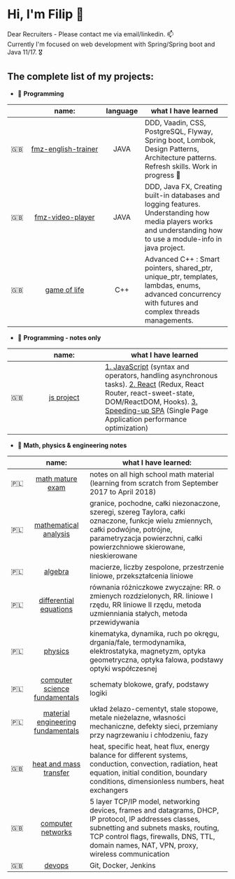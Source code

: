 # Hi, I'm Filip 👋 

<p align="left">Dear Recruiters - Please contact me via email/linkedin. 📫<br/>
Currently I'm focused on web development with Spring/Spring boot and Java 11/17. 🎖</p>

## The complete list of my projects:

- 🦜 **Programming**

| | name:        | language | what I have learned |
|-| :----------: | :------: | ------------------- |
|🇬🇧| [fmz-english-trainer](https://github.com/filipmikolajzeglen/fmz-english-trainer) | JAVA | DDD, Vaadin, CSS, PostgreSQL, Flyway, Spring boot, Lombok, Design Patterns, Architecture patterns. Refresh skills. Work in progress 🚧 
|🇬🇧| [fmz-video-player](https://github.com/filipmikolajzeglen/fmz-video-player) | JAVA | DDD, Java FX, Creating built-in databases and logging features. Understanding how media players works and understanding how to use a module-info in java project. 
|🇬🇧| &nbsp;&nbsp;&nbsp;&nbsp;&nbsp;&nbsp;&nbsp;&nbsp;[game&nbsp;of&nbsp;life](https://github.com/filipmikolajzeglen/GOL)&nbsp;&nbsp;&nbsp;&nbsp;&nbsp;&nbsp;&nbsp;&nbsp; | C++ | Advanced C++ : Smart pointers, shared_ptr, unique_ptr, templates, lambdas, enums, advanced concurrency with futures and complex threads managements.

- 🐊 **Programming - notes only**

|  | name:      | what I have learned |
|--| :--------: | ------------------- |
|🇬🇧|  &nbsp;&nbsp;&nbsp;&nbsp;&nbsp;&nbsp;&nbsp;&nbsp;&nbsp;&nbsp;[js&nbsp;project](https://github.com/filipmikolajzeglen/university-notes/tree/master/english/javascript)&nbsp;&nbsp;&nbsp;&nbsp;&nbsp;&nbsp;&nbsp;&nbsp;&nbsp;&nbsp; | [1. JavaScript](https://github.com/filipmikolajzeglen/university-notes/tree/master/english/javascript/javascript.md) (syntax and operators, handling asynchronous tasks). [2. React](https://github.com/filipmikolajzeglen/university-notes/tree/master/english/javascript/react.md) (Redux, React Router, react-sweet-state, DOM/ReactDOM, Hooks). [3. Speeding-up SPA](https://github.com/filipmikolajzeglen/university-notes/tree/master/english/javascript/speeding-up-spa.md) (Single Page Application performance optimization) |

- 🦣 **Math, physics & engineering notes**

| | name:    | what I have learned:|
|-|:----------:|--------|
|🇵🇱| [math mature exam](https://github.com/filipmikolajzeglen/university-notes/tree/master/polish/old-school-style-notes/matematyka-matura) | notes on all high school math material (learning from scratch from September 2017 to April 2018)
|🇵🇱| [mathematical analysis](https://github.com/filipmikolajzeglen/university-notes/tree/master/polish/old-school-style-notes/analiza-matematyczna) | granice, pochodne, całki niezonaczone, szeregi, szereg Taylora, całki oznaczone, funkcje wielu zmiennych, całki podwójne, potrójne, parametryzacja powierzchni, całki powierzchniowe skierowane, nieskierowane
|🇵🇱| [algebra](https://github.com/filipmikolajzeglen/university-notes/tree/master/polish/old-school-style-notes/algebra) | macierze, liczby zespolone, przestrzenie liniowe, przekształcenia liniowe
|🇵🇱| [differential equations](https://github.com/filipmikolajzeglen/university-notes/tree/master/polish/old-school-style-notes/rownania-rozniczkowe) | równania różniczkowe zwyczajne: RR. o zmienych rozdzielonych, RR. liniowe I rzędu, RR liniowe II rzędu, metoda uzmienniania stałych, metoda przewidywania
|🇵🇱| [physics](https://github.com/filipmikolajzeglen/university-notes/tree/master/polish/old-school-style-notes/fizyka) | kinematyka, dynamika, ruch po okręgu, drgania/fale, termodynamika, elektrostatyka, magnetyzm, optyka geometryczna, optyka falowa, podstawy optyki współczesnej
|🇵🇱| [computer science fundamentals](https://github.com/filipmikolajzeglen/university-notes/tree/master/polish/old-school-style-notes/podstawy-informatyki) | schematy blokowe, grafy, podstawy logiki
|🇵🇱| [material engineering fundamentals](https://github.com/filipmikolajzeglen/university-notes/tree/master/polish/old-school-style-notes/podstawy-inzynierii-materialowej) | układ żelazo-cementyt, stale stopowe, metale nieżelazne, własności mechaniczne, defekty sieci, przemiany przy nagrzewaniu i chłodzeniu, fazy
|🇬🇧| [heat and mass transfer](https://github.com/filipmikolajzeglen/university-notes/tree/master/english/old-school-style-notes/heat-and-mass-transfer) | heat, specific heat, heat flux, energy balance for different systems, conduction, convection, radiation, heat equation, initial condition, boundary conditions, dimensionless numbers, heat exchangers
|🇬🇧| [computer networks](https://github.com/filipmikolajzeglen/university-notes/tree/master/english/old-school-style-notes/computer-networks) | 5 layer TCP/IP model, networking devices, frames and datagrams, DHCP, IP protocol, IP addresses classes, subnetting and subnets masks, routing, TCP control flags, firewalls, DNS, TTL, domain names, NAT, VPN, proxy, wireless communication
|🇬🇧|  [devops](https://github.com/filipmikolajzeglen/university-notes/tree/master/english/devops/devops.md)  | Git, Docker, Jenkins |
